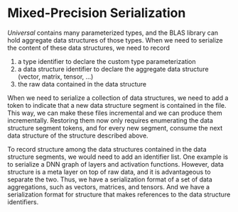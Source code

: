 # Mixed-Precision Serialization

*Universal* contains many parameterized types, and the BLAS library can hold aggregate data structures 
of those types. When we need to serialize the content of these data structures, we need to record 

1. a type identifier to declare the custom type parameterization
2. a data structure identifier to declare the aggregate data structure (vector, matrix, tensor, ...)
3. the raw data contained in the data structure

When we need to serialize a collection of data structures, we need to add a token to indicate that a new
data structure segment is contained in the file. This way, we can make these files incremental and we
can produce them incrementally. Restoring them now only requires enumerating the data structure segment 
tokens, and for every new segment, consume the next data structure of the structure described above.

To record structure among the data structures contained in the data structure segments, we would need
to add an identifier list. One example is to serialize a DNN graph of layers and activation functions.
However, data structure is a meta layer on top of raw data, and it is advantageous to separate the two.
Thus, we have a serialization format of a set of data aggregations, such as vectors, matrices, and tensors.
And we have a serialization format for structure that makes references to the data structure identifiers.
